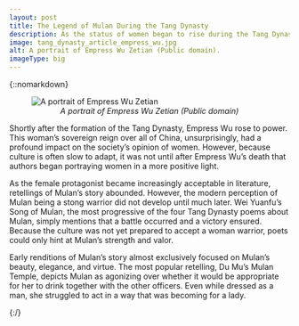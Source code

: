 ```yaml
---
layout: post
title: The Legend of Mulan During the Tang Dynasty
description: As the status of women began to rise during the Tang Dynasty, an influx of female protagonists appeared in literature. Mulan was one of the heroines emphasized during this time.
image: tang_dynasty_article_empress_wu.jpg
alt: A portrait of Empress Wu Zetian (Public domain).
imageType: big
---
```


{::nomarkdown}
<figure class="float left" style="max-width:450px;">
<img class="fillimg" src="../../images/articles/tang_dynasty_article_empress_wu.jpg" alt="A portrait of Empress Wu Zetian" />
<figcaption style="text-align: center;"><i>A portrait of Empress Wu Zetian (Public domain)</i></figcaption>
</figure>
<p>Shortly after the formation of the Tang Dynasty, Empress Wu rose to power. This woman&rsquo;s sovereign reign over all of China, unsurprisingly, had a profound impact on the society&rsquo;s opinion of women. However, because culture is often slow to adapt, it was not until after Empress Wu&rsquo;s death that authors began portraying women in a more positive light.</p>

<p>As the female protagonist became increasingly acceptable in literature, retellings of Mulan&rsquo;s story abounded. However, the modern perception of Mulan being a stong warrior did not develop until much later. Wei Yuanfu&rsquo;s Song of Mulan, the most progressive of the four Tang Dynasty poems about Mulan, simply mentions that a battle occurred and a victory ensured. Because the culture was not yet prepared to accept a woman warrior, poets could only hint at Mulan&rsquo;s strength and valor.</p>

<p>Early renditions of Mulan&rsquo;s story almost exclusively focused on Mulan&rsquo;s beauty, elegance, and virtue. The most popular retelling, Du Mu&rsquo;s Mulan Temple, depicts Mulan as agonizing over whether it would be appropriate for her to drink together with the other officers. Even while dressed as a man, she struggled to act in a way that was becoming for a lady.</p>

{:/}
